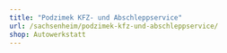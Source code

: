```yaml
---
title: "Podzimek KFZ- und Abschleppservice"
url: /sachsenheim/podzimek-kfz-und-abschleppservice/
shop: Autowerkstatt
---
```

